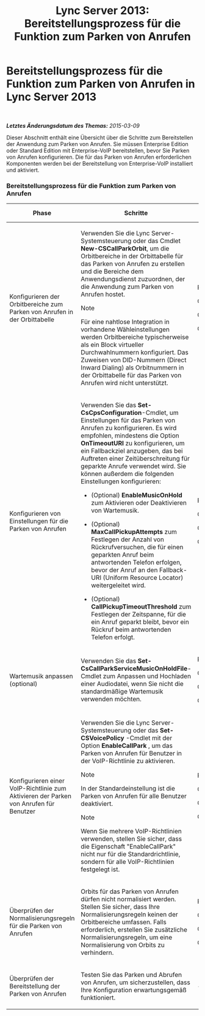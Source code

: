 ﻿---
title: 'Lync Server 2013: Bereitstellungsprozess für die Funktion zum Parken von Anrufen'
TOCTitle: Bereitstellungsprozess für die Funktion zum Parken von Anrufen
ms:assetid: 2000d672-a85f-4262-9d69-0bee9ae3709a
ms:mtpsurl: https://technet.microsoft.com/de-de/library/Gg398283(v=OCS.15)
ms:contentKeyID: 49293390
ms.date: 05/19/2016
mtps_version: v=OCS.15
ms.translationtype: HT
---

# Bereitstellungsprozess für die Funktion zum Parken von Anrufen in Lync Server 2013

 

_**Letztes Änderungsdatum des Themas:** 2015-03-09_

Dieser Abschnitt enthält eine Übersicht über die Schritte zum Bereitstellen der Anwendung zum Parken von Anrufen. Sie müssen Enterprise Edition oder Standard Edition mit Enterprise-VoIP bereitstellen, bevor Sie Parken von Anrufen konfigurieren. Die für das Parken von Anrufen erforderlichen Komponenten werden bei der Bereitstellung von Enterprise-VoIP installiert und aktiviert.

### Bereitstellungsprozess für die Funktion zum Parken von Anrufen

<table>
<colgroup>
<col style="width: 25%" />
<col style="width: 25%" />
<col style="width: 25%" />
<col style="width: 25%" />
</colgroup>
<thead>
<tr class="header">
<th>Phase</th>
<th>Schritte</th>
<th>Erforderliche Gruppen und Rollen</th>
<th>Bereitstellungsdokumentation</th>
</tr>
</thead>
<tbody>
<tr class="odd">
<td><p>Konfigurieren der Orbitbereiche zum Parken von Anrufen in der Orbittabelle</p></td>
<td><p>Verwenden Sie die Lync Server-Systemsteuerung oder das Cmdlet <strong>New-CSCallParkOrbit</strong>, um die Orbitbereiche in der Orbittabelle für das Parken von Anrufen zu erstellen und die Bereiche dem Anwendungsdienst zuzuordnen, der die Anwendung zum Parken von Anrufen hostet.</p>
<div>

> [!NOTE]
> Für eine nahtlose Integration in vorhandene Wähleinstellungen werden Orbitbereiche typischerweise als ein Block virtueller Durchwahlnummern konfiguriert. Das Zuweisen von DID-Nummern (Direct Inward Dialing) als Orbitnummern in der Orbittabelle für das Parken von Anrufen wird nicht unterstützt.


</div></td>
<td><p>RTCUniversalServerAdmins</p>
<p>CsVoiceAdministrator</p>
<p>CsServerAdministrator</p>
<p>CsAdministrator</p></td>
<td><p><a href="lync-server-2013-create-or-modify-a-call-park-orbit-range.md">Erstellen oder Ändern eines Orbitbereichs für das Parken von Anrufen in Lync Server 2013</a></p></td>
</tr>
<tr class="even">
<td><p>Konfigurieren von Einstellungen für die Parken von Anrufen</p></td>
<td><p>Verwenden Sie das <strong>Set-CsCpsConfiguration</strong>-Cmdlet, um Einstellungen für das Parken von Anrufen zu konfigurieren. Es wird empfohlen, mindestens die Option <strong>OnTimeoutURI</strong> zu konfigurieren, um ein Fallbackziel anzugeben, das bei Auftreten einer Zeitüberschreitung für geparkte Anrufe verwendet wird. Sie können außerdem die folgenden Einstellungen konfigurieren:</p>
<ul>
<li><p>(Optional) <strong>EnableMusicOnHold</strong> zum Aktivieren oder Deaktivieren von Wartemusik.</p></li>
<li><p>(Optional) <strong>MaxCallPickupAttempts</strong> zum Festlegen der Anzahl von Rückrufversuchen, die für einen geparkten Anruf beim antwortenden Telefon erfolgen, bevor der Anruf an den Fallback-URI (Uniform Resource Locator) weitergeleitet wird.</p></li>
<li><p>(Optional) <strong>CallPickupTimeoutThreshold</strong> zum Festlegen der Zeitspanne, für die ein Anruf geparkt bleibt, bevor ein Rückruf beim antwortenden Telefon erfolgt.</p></li>
</ul></td>
<td><p>RTCUniversalServerAdmins</p>
<p>CsVoiceAdministrator</p>
<p>CsServerAdministrator</p>
<p>CsAdministrator</p></td>
<td><p><a href="lync-server-2013-configure-call-park-settings.md">Konfigurieren von Einstellungen für das Parken von Anrufen in Lync Server 2013</a></p></td>
</tr>
<tr class="odd">
<td><p>Wartemusik anpassen (optional)</p></td>
<td><p>Verwenden Sie das <strong>Set-CsCallParkServiceMusicOnHoldFile</strong>-Cmdlet zum Anpassen und Hochladen einer Audiodatei, wenn Sie nicht die standardmäßige Wartemusik verwenden möchten.</p></td>
<td><p>RTCUniversalServerAdmins</p>
<p>CsVoiceAdministrator</p>
<p>CsServerAdministrator</p>
<p>CsAdministrator</p></td>
<td><p><a href="lync-server-2013-customize-call-park-music-on-hold.md">Anpassen der Wartemusik für das Parken von Anrufen in Lync Server 2013</a></p></td>
</tr>
<tr class="even">
<td><p>Konfigurieren einer VoIP-Richtlinie zum Aktivieren der Parken von Anrufen für Benutzer</p></td>
<td><p>Verwenden Sie die Lync Server-Systemsteuerung oder das <strong>Set-CSVoicePolicy</strong> -Cmdlet mit der Option <strong>EnableCallPark</strong> , um das Parken von Anrufen für Benutzer in der VoIP-Richtlinie zu aktivieren.</p>
<div>

> [!NOTE]
> In der Standardeinstellung ist die Parken von Anrufen für alle Benutzer deaktiviert.


</div>
<div>

> [!NOTE]
> Wenn Sie mehrere VoIP-Richtlinien verwenden, stellen Sie sicher, dass die Eigenschaft "EnableCallPark" nicht nur für die Standardrichtlinie, sondern für alle VoIP-Richtlinien festgelegt ist.


</div></td>
<td><p>RTCUniversalServerAdmins</p>
<p>CsVoiceAdministrator</p>
<p>CsUserAdministrator</p>
<p>CsAdministrator</p></td>
<td><p><a href="lync-server-2013-enable-call-park-for-users.md">Aktivieren der Funktion zum Parken von Anrufen für Benutzer in Lync Server 2013</a></p></td>
</tr>
<tr class="odd">
<td><p>Überprüfen der Normalisierungsregeln für die Parken von Anrufen</p></td>
<td><p>Orbits für das Parken von Anrufen dürfen nicht normalisiert werden. Stellen Sie sicher, dass Ihre Normalisierungsregeln keinen der Orbitbereiche umfassen. Falls erforderlich, erstellen Sie zusätzliche Normalisierungsregeln, um eine Normalisierung von Orbits zu verhindern.</p></td>
<td><p>RTCUniversalServerAdmins</p>
<p>CsVoiceAdministrator</p>
<p>CsServerAdministrator</p>
<p>CsAdministrator</p></td>
<td><p><a href="lync-server-2013-verify-normalization-rules-for-call-park.md">Überprüfen der Normalisierungsregeln für das Parken von Anrufen in Lync Server 2013</a></p></td>
</tr>
<tr class="even">
<td><p>Überprüfen der Bereitstellung der Parken von Anrufen</p></td>
<td><p>Testen Sie das Parken und Abrufen von Anrufen, um sicherzustellen, dass Ihre Konfiguration erwartungsgemäß funktioniert.</p></td>
<td><p>-</p></td>
<td><p><a href="lync-server-2013-optional-verify-call-park-deployment.md">(Optional) Überprüfen der Bereitstellung der Funktion zum Parken von Anrufen in Lync Server 2013</a></p></td>
</tr>
</tbody>
</table>

